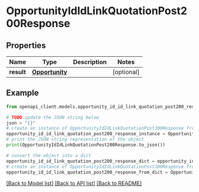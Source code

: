 # OpportunityIdIdLinkQuotationPost200Response


## Properties

Name | Type | Description | Notes
------------ | ------------- | ------------- | -------------
**result** | [**Opportunity**](Opportunity.md) |  | [optional] 

## Example

```python
from openapi_client.models.opportunity_id_id_link_quotation_post200_response import OpportunityIdIdLinkQuotationPost200Response

# TODO update the JSON string below
json = "{}"
# create an instance of OpportunityIdIdLinkQuotationPost200Response from a JSON string
opportunity_id_id_link_quotation_post200_response_instance = OpportunityIdIdLinkQuotationPost200Response.from_json(json)
# print the JSON string representation of the object
print(OpportunityIdIdLinkQuotationPost200Response.to_json())

# convert the object into a dict
opportunity_id_id_link_quotation_post200_response_dict = opportunity_id_id_link_quotation_post200_response_instance.to_dict()
# create an instance of OpportunityIdIdLinkQuotationPost200Response from a dict
opportunity_id_id_link_quotation_post200_response_from_dict = OpportunityIdIdLinkQuotationPost200Response.from_dict(opportunity_id_id_link_quotation_post200_response_dict)
```
[[Back to Model list]](../README.md#documentation-for-models) [[Back to API list]](../README.md#documentation-for-api-endpoints) [[Back to README]](../README.md)


